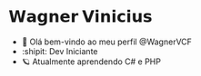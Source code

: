   <h1>𝗪𝗮𝗴𝗻𝗲𝗿 𝗩𝗶𝗻𝗶𝗰𝗶𝘂𝘀</h1>

- 👋 Olá bem-vindo ao meu perfil @WagnerVCF
- :shipit: Dev Iniciante
- :ringed_planet: Atualmente aprendendo C# e PHP

<!---
WagnerVCF/WagnerVCF is a ✨ special ✨ repository because its `README.md` (this file) appears on your GitHub profile.
You can click the Preview link to take a look at your changes.
--->
